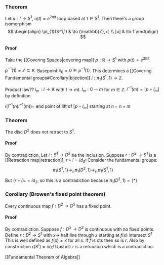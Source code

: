 ### Theorem
Let $u:I\to S^1$, $u(t)=e^{2\pi it}$ loop based at $1\in S^1$. Then there's a group isomorphism
$$
\begin{align}
\pi_{1}(S^1,1) & \to (\mathbb{Z},+) \\
[u] & \to 1
\end{align}
$$
#### Proof
Take the [[Covering Spaces|covering map]] $p:\mathbb{R}\to S^1$ with $p(t)=e^{2\pi it}$.

$p ^{-1}(1)=\mathbb{Z}\subseteq \mathbb{R}$.
Basepoint $\tilde{x}_{0}=0\in p ^{-1}(1)$. 
This determines a [[Covering Fundamental groups#Corollary|bijection]] $l:\pi_{1}(S^1,1)\to \mathbb{Z}$.

Product law??
$l_{m}:I\to \mathbb{R}$ with $t\to mt$.
$l_{m}:0\leadsto m$ for $m\in \mathbb{Z}$.
$l ^{-1}(m)=[p\circ l_{m}]$ by definition

$l(l^{-1}(n)l^{-1}(m))=$ end point of lift of $[p\circ l_{m}]$ starting at $n$ = $n+m$

### Theorem
The disc $D^2$ does not retract to $S^1$. 
#### Proof
By contradiction.
Let $i:S^1\to D^2$ be the inclusion.
Suppose $r:D^2\to S^1$ is a [[Retraction map|retraction]], $r\circ i=id_{S^1}$
Consider the fundamental groups:
$$
\pi_{1}(S^1,1)\to_{i_{*}} \pi_{1}(D^2,1)\to_{r_{*}} \pi_{1}(S^1,1)
$$
But $(r\circ i)_{*}=id_{\mathbb{Z}}$, so this is a contradiction because $\pi_{1}(D^2,1)=\{ * \}$
### Corollary (Browen's fixed point theorem)
Every continuous map $f:D^2\to D^2$ has a fixed point.
#### Proof
By contradiction.
Suppose $f:D^2\to D^2$ is continuous with no fixed points.
Define $r:D^2\to S^1$ 
with $x\to$ half line through $x$ starting at $f(x)$ intersect $S^1$
This is well defined as $f(x)\neq x$ for all $x$.
If $f$ is cts then so is $r$.
Also by construction $r(S^1)=id_{S^1}$
Upshot: $r$ is a retraction which is a contradiction.

[[Fundamental Theorem of Algebra]]
